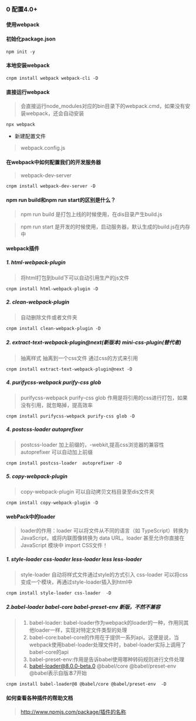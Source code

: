 ### 0 配置4.0+
#### 使用webpack
#### 初始化package.json
```
npm init -y 
```

#### 本地安装webpack
```
cnpm install webpack webpack-cli -D
```

#### 直接运行webpack
> 会直接运行node_modules对应的bin目录下的webpack.cmd，如果没有安装webpack，还会自动安装
```
npx webpack
```
- 新建配置文件
> webpack.config.js

#### 在webpack中如何配置我们的开发服务器
> webpack-dev-server 
```
cnpm install webpack-dev-server -D
```
#### npm run build和npm run start的区别是什么？
> npm run build 是打包上线的时候使用，在dis目录产生build.js

> npm run start 是开发的时候使用，启动服务器，默认生成的build.js在内存中

#### webpack插件 
##### 1. html-webpack-plugin
> 将html打包到build下可以自动引用生产的js文件
```
cnpm install html-webpack-plugin -D
```
##### 2. clean-webpack-plugin
> 自动删除文件或者文件夹
```
cnpm install clean-webpack-plugin -D
```
##### 2. extract-text-webpack-plugin@next(新版本)   mini-css-plugin(替代者)
> 抽离样式 抽离到一个css文件 通过css的方式来引用
```
cnpm install extract-text-webpack-plugin@next -D
```

##### 4. purifycss-webpack purify-css glob 
> purifycss-webpack purify-css glob 作用是将引用的css进行打包，如果没有引用，就忽略掉，提高效率
```
cnpm install purifycss-webpack purify-css glob -D
```
##### 4. postcss-loader  autoprefixer
> postcss-loader 加上前缀的，-webkit,提高css浏览器的兼容性
> autoprefixer 可以自动加上前缀
```
cnpm install postcss-loader  autoprefixer -D
```
##### 5. copy-webpack-plugin 
> copy-webpack-plugin 可以自动拷贝文档目录至dis文件夹
```
cnpm install copy-webpack-plugin -D
```
#### webPack中的loader
> loader的作用：loader 可以将文件从不同的语言（如 TypeScript）转换为 JavaScript，或将内联图像转换为 data URL。loader 甚至允许你直接在 JavaScript 模块中 import CSS文件！

##### 1. style-loader css-loader less-loader less less-loader
> style-loader 自动将样式文件通过style的方式引入 
> css-loader 可以将css变成一个模块，再通过style-loader插入到html中
```
cnpm install style-loader css-loader  -D
```
##### 2.babel-loader  babel-core babel-preset-env  新版，不然不兼容
> 1. babel-loader: babel-loader作为webpack的loader的一种，作用同其他loader一样，实现对特定文件类型的处理
> 2. babel-core:babel-core的作用在于提供一系列api。这便是说，当webpack使用babel-loader处理文件时，babel-loader实际上调用了babel-core的api
> 3. babel-preset-env:作用是告诉babel使用哪种转码规则进行文件处理
> 4. babel-loader@8.0.0-beta.0 @babel/core @babel/preset-env @babel表示自版本7开始
```
cnpm install babel-loader@8 @babel/core @babel/preset-env  -D
```
#### 如何查看各种插件的帮助文档
> http://www.npmjs.com/package/插件的名称



